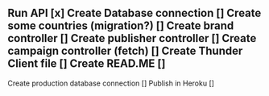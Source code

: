 Run API [x]
Create Database connection []
Create some countries (migration?) []
Create brand controller []
Create publisher controller []
Create campaign controller (fetch) []
Create Thunder Client file []
Create READ.ME []
--------------------------------------
Create production database connection []
Publish in Heroku []
